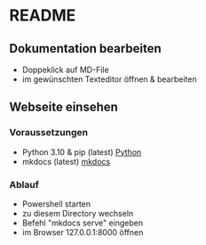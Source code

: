 # README

## Dokumentation bearbeiten
- Doppeklick auf MD-File
- im gewünschten Texteditor öffnen & bearbeiten

## Webseite einsehen

### Voraussetzungen

- Python 3.10 & pip (latest) [Python](https://www.python.org/downloads/release/python-3105/)
- mkdocs (latest) [mkdocs](https://www.mkdocs.org/getting-started/)

### Ablauf

- Powershell starten
- zu diesem Directory wechseln
- Befehl "mkdocs serve" eingeben
- im Browser 127.0.0.1:8000 öffnen

